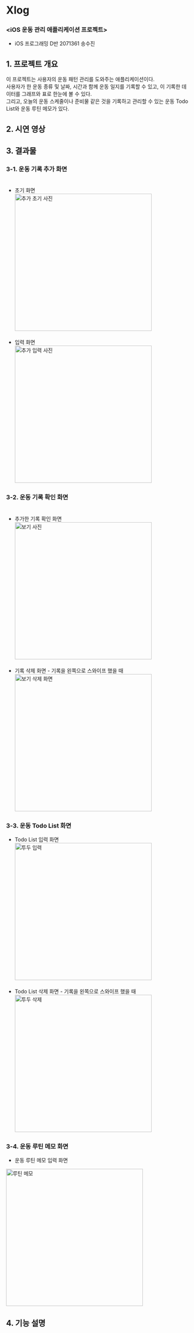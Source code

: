 # Xlog
### <iOS 운동 관리 애플리케이션 프로젝트>
- iOS 프로그래밍 D반 2071361 송수진

## 1. 프로젝트 개요
이 프로젝트는 사용자의 운동 패턴 관리를 도와주는 애플리케이션이다. </br>
사용자가 한 운동 종류 및 날짜, 시간과 함께 운동 일지를 기록할 수 있고, 이 기록한 데이터를 그래프와 표로 한눈에 볼 수 있다. </br>
그리고, 오늘의 운동 스케줄이나 준비물 같은 것을 기록하고 관리할 수 있는 운동 Todo List와 운동 루틴 메모가 있다.

## 2. 시연 영상


## 3. 결과물
### 3-1. 운동 기록 추가 화면 </br></br>
  - 초기 화면</br>
  <img width="373" alt="추가 초기 사진" src="https://github.com/ssarisong/IOS_Xlog/assets/107747359/fde33f84-cb45-46e2-887f-f9aa36e11e4d"> </br></br>
  - 입력 화면</br>
  <img width="373" alt="추가 입력 사진" src="https://github.com/ssarisong/IOS_Xlog/assets/107747359/aaa695e8-3535-4e13-b398-f9e9579733ee"></br>

### 3-2. 운동 기록 확인 화면</br></br>
  - 추가한 기록 확인 화면</br>
  <img width="373" alt="보기 사진" src="https://github.com/ssarisong/IOS_Xlog/assets/107747359/16a75365-1cd1-442c-965f-d7a350969ed0"></br></br>
  - 기록 삭제 화면 - 기록을 왼쪽으로 스와이프 했을 때</br>
  <img width="373" alt="보기 삭제 화면" src="https://github.com/ssarisong/IOS_Xlog/assets/107747359/c2042be4-8bdf-426e-82b8-84d12b65fdb9"></br>

### 3-3. 운동 Todo List 화면
  - Todo List 입력 화면</br>
  <img width="373" alt="투두 입력" src="https://github.com/ssarisong/IOS_Xlog/assets/107747359/367429bf-2745-4966-958a-314559ae8ea4"></br></br>
  - Todo List 삭제 화면 - 기록을 왼쪽으로 스와이프 했을 때</br>
  <img width="373" alt="투두 삭제" src="https://github.com/ssarisong/IOS_Xlog/assets/107747359/9dac68e6-9a54-465f-b5b5-dfd1447933b8"></br>

### 3-4. 운동 루틴 메모 화면
  - 운동 루틴 메모 입력 화면</br>
  <img width="373" alt="루틴 메모" src="https://github.com/ssarisong/IOS_Xlog/assets/107747359/379f196f-1b93-4f53-afc6-87e41161379e">

## 4. 기능 설명

